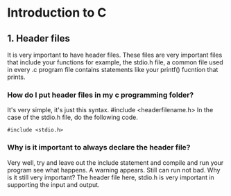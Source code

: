 # Introduction to C

## 1. Header files
It is very important to have header files. These files are very important files that include your functions for example, the stdio.h file, a common file used in every 
.c program file contains statements like your printf() fucntion that prints.
### How do I put header files in my c programming folder?
It's very simple, it's just this syntax.
#include <headerfilename.h>
In the case of the stdio.h file, do the following code.

    #include <stdio.h>
    
### Why is it important to always declare the header file?
Very well, try and leave out the include statement and compile and run your program see what happens.
A warning appears. Still can run not bad. Why is it still very important? 
The header file here, stdio.h is very important in supporting the input and output.
